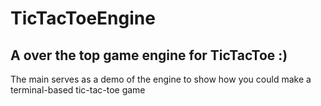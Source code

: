 # TicTacToeEngine

## A over the top game engine for TicTacToe :)

The main serves as a demo of the engine to show how you could make a terminal-based tic-tac-toe game

